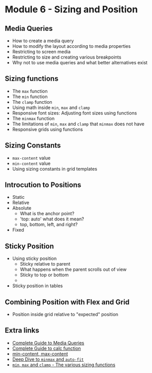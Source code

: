 # Module 6 - Sizing and Position
## Media Queries
* How to create a media query
* How to modify the layout according to media properties
* Restricting to screen media
* Restricting to size and creating various breakpoints
* Why not to use media queries and what better alternatives exist

## Sizing functions 
* The `max` function
* The `min` function
* The `clamp` function
* Using math inside `min`, `max` and `clamp`
* Responsive font sizes: Adjusting font sizes using functions
* The `minmax` function
* The limitations of `min`, `max` and `clamp` that `minmax` does not have
* Responsive grids using functions

## Sizing Constants
* `max-content` value 
* `min-content` value
* Using sizing constants in grid templates

## Introcution to Positions
* Static
* Relative
* Absolute
  * What is the anchor point?
  * 'top: auto' what does it mean?
  * top, bottom, left, and right?
* Fixed

## Sticky Position
* Using sticky position
  * Sticky relative to parent
  * What happens when the parent scrolls out of view
  * Sticky to top or bottom
  * 
* Sticky position in tables
  
## Combining Position with Flex and Grid
* Position inside grid relative to "expected" position


## Extra links
* [Complete Guide to Media Queries](https://css-tricks.com/a-complete-guide-to-css-media-queries/)
* [Complete Guide to calc function](https://css-tricks.com/a-complete-guide-to-calc-in-css/)
* [min-content, max-content](https://developer.mozilla.org/en-US/docs/Web/CSS/min-content)
* [Deep Dive to `minmax` and `auto-fit`](https://ishadeed.com/article/css-grid-minmax/)
* [`min`, `max` and `clamp` - The various sizing functions](https://web.dev/min-max-clamp/)
